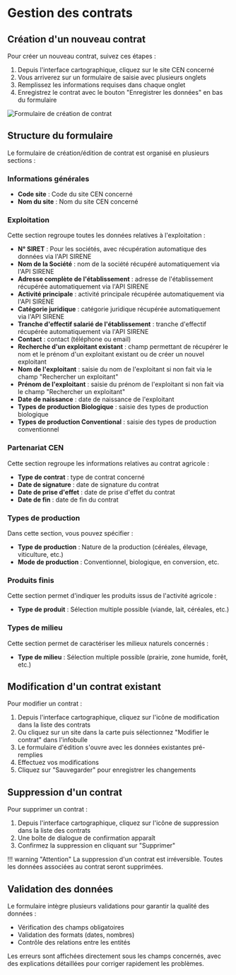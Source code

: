# Gestion des contrats


## Création d'un nouveau contrat

Pour créer un nouveau contrat, suivez ces étapes :

1. Depuis l'interface cartographique, cliquez sur le site CEN concerné
2. Vous arriverez sur un formulaire de saisie avec plusieurs onglets
3. Remplissez les informations requises dans chaque onglet
4. Enregistrez le contrat avec le bouton "Enregistrer les données" en bas du formulaire

![Formulaire de création de contrat](../assets/contract-form.png)

## Structure du formulaire

Le formulaire de création/édition de contrat est organisé en plusieurs sections :

### Informations générales

- **Code site** : Code du site CEN concerné
- **Nom du site** : Nom du site CEN concerné

### Exploitation

Cette section regroupe toutes les données relatives à l'exploitation :

- **N° SIRET** : Pour les sociétés, avec récupération automatique des données via l'API SIRENE
- **Nom de la Société** : nom de la société récupéré automatiquement via l'API SIRENE
- **Adresse complète de l'établissement** : adresse de l'établissement récupérée automatiquement via l'API SIRENE
- **Activité principale** : activité principale récupérée automatiquement via l'API SIRENE
- **Catégorie juridique** : catégorie juridique récupérée automatiquement via l'API SIRENE
- **Tranche d'effectif salarié de l'établissement** : tranche d'effectif récupérée automatiquement via l'API SIRENE
- **Contact** : contact (téléphone ou email)
- **Recherche d'un exploitant existant** : champ permettant de récupérer le nom et le prénom d'un exploitant existant ou de créer un nouvel exploitant
- **Nom de l'exploitant** : saisie du nom de l'exploitant si non fait via le champ "Rechercher un exploitant"
- **Prénom de l'exploitant** : saisie du prénom de l'exploitant si non fait via le champ "Rechercher un exploitant"
- **Date de naissance** : date de naissance de l'exploitant
- **Types de production Biologique** : saisie des types de production biologique
- **Types de production Conventional** : saisie des types de production conventionnel

### Partenariat CEN

Cette section regroupe les informations relatives au contrat agricole :

- **Type de contrat** : type de contrat concerné
- **Date de signature** : date de signature du contrat
- **Date de prise d'effet** : date de prise d'effet du contrat
- **Date de fin** : date de fin du contrat

### Types de production

Dans cette section, vous pouvez spécifier :

- **Type de production** : Nature de la production (céréales, élevage, viticulture, etc.)
- **Mode de production** : Conventionnel, biologique, en conversion, etc.

### Produits finis

Cette section permet d'indiquer les produits issus de l'activité agricole :

- **Type de produit** : Sélection multiple possible (viande, lait, céréales, etc.)

### Types de milieu

Cette section permet de caractériser les milieux naturels concernés :

- **Type de milieu** : Sélection multiple possible (prairie, zone humide, forêt, etc.)

## Modification d'un contrat existant

Pour modifier un contrat :

1. Depuis l'interface cartographique, cliquez sur l'icône de modification dans la liste des contrats
2. Ou cliquez sur un site dans la carte puis sélectionnez "Modifier le contrat" dans l'infobulle
3. Le formulaire d'édition s'ouvre avec les données existantes pré-remplies
4. Effectuez vos modifications
5. Cliquez sur "Sauvegarder" pour enregistrer les changements

## Suppression d'un contrat

Pour supprimer un contrat :

1. Depuis l'interface cartographique, cliquez sur l'icône de suppression dans la liste des contrats
2. Une boîte de dialogue de confirmation apparaît
3. Confirmez la suppression en cliquant sur "Supprimer"

!!! warning "Attention"
    La suppression d'un contrat est irréversible. Toutes les données associées au contrat seront supprimées.
    
## Validation des données

Le formulaire intègre plusieurs validations pour garantir la qualité des données :

- Vérification des champs obligatoires
- Validation des formats (dates, nombres)
- Contrôle des relations entre les entités

Les erreurs sont affichées directement sous les champs concernés, avec des explications détaillées pour corriger rapidement les problèmes.
